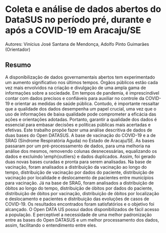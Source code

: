 # Coleta e análise de dados abertos do DataSUS no período pré, durante e após a COVID-19 em Aracaju/SE

Autores: Vinícius José Santana de Mendonça, Adolfo Pinto Guimarães (Orientador)    

## Resumo

A disponibilização de dados governamentais abertos tem experimentado um aumento significativo nos últimos tempos. Órgãos públicos estão cada vez mais envolvidos na criação e divulgação de uma ampla gama de informações sobre a sociedade. Em tempos de pandemia, é imprescindível contar com dados precisos e confiáveis para auxiliar no controle da COVID-19 e orientar as medidas de saúde pública. Contudo, é importante ressaltar que a qualidade dos dados desempenha um papel crucial, uma vez que o uso de informações de baixa qualidade pode comprometer a eficácia das ações e orientações adotadas. Portanto, garantir a qualidade dos dados é essencial para embasar decisões e políticas públicas mais acertadas e efetivas. Este trabalho propõe fazer uma análise descritiva de dados de duas bases do Open DATASUS. A base de vacinação do COVID-19 e a de SRAG (Síndrome Respiratória Aguda) no Estado de Aracaju/SE. As bases passaram por um pré-processamento de dados, para uma melhoria na análise dos mesmos, removendo colunas desnecessárias, equalizando os dados e excluindo  \emph{outliers} e dados duplicados. Assim, foi gerado duas novas bases curadas e pronta para serem analisadas. Na base de vacinação, foram analisados a distribuição da vacinação ao longo do tempo, distribuição de vacinação por dados do paciente, distribuição de vacinação por localidade e deslocamento de pacientes entre municípios para vacinação. Já na base de SRAG, foram analisados a distribuição de óbitos ao longo do tempo, distribuição de óbitos por dados do paciente, distribuição de óbitos por vacinação, distribuição de óbitos por localização e deslocamento e pacientes e distribuição das evoluções de casos de COVID-19.
Os resultados encontrados foram satisfatórios e o objetivo foi alcançado. O Open DATA US possui dados disponibilizados de fácil acesso a população. E perceptível a necessidade de uma melhor padronização entre as bases do Open DATASUS e um melhor processamento dos dados, assim,  facilitando o entendimento entre eles.
